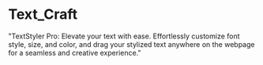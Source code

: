 # Text_Craft
"TextStyler Pro: Elevate your text with ease. Effortlessly customize font style, size, and color, and drag your stylized text anywhere on the webpage for a seamless and creative experience."
